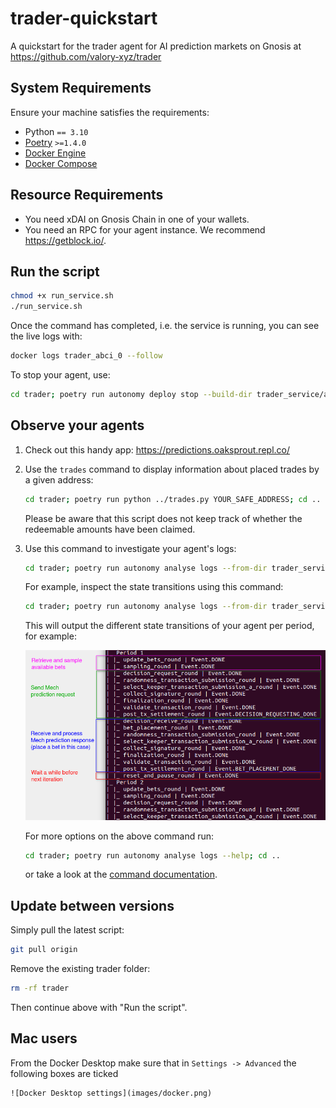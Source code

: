 # trader-quickstart

A quickstart for the trader agent for AI prediction markets on Gnosis at https://github.com/valory-xyz/trader

## System Requirements

Ensure your machine satisfies the requirements:

- Python `== 3.10`
- [Poetry](https://python-poetry.org/docs/) `>=1.4.0`
- [Docker Engine](https://docs.docker.com/engine/install/)
- [Docker Compose](https://docs.docker.com/compose/install/)

## Resource Requirements

- You need xDAI on Gnosis Chain in one of your wallets.
- You need an RPC for your agent instance. We recommend https://getblock.io/.

## Run the script

```bash
chmod +x run_service.sh
./run_service.sh
```

Once the command has completed, i.e. the service is running, you can see the live logs with:

```bash
docker logs trader_abci_0 --follow
```

To stop your agent, use:

```bash
cd trader; poetry run autonomy deploy stop --build-dir trader_service/abci_build; cd .. 
```

## Observe your agents

1. Check out this handy app: https://predictions.oaksprout.repl.co/

2. Use the `trades` command to display information about placed trades by a given address:

    ```bash
    cd trader; poetry run python ../trades.py YOUR_SAFE_ADDRESS; cd ..
    ```

    Please be aware that this script does not keep track of whether the redeemable amounts have been claimed.

3. Use this command to investigate your agent's logs:

    ```bash
    cd trader; poetry run autonomy analyse logs --from-dir trader_service/abci_build/persistent_data/logs/ --agent aea_0; cd ..
    ```

    For example, inspect the state transitions using this command:

    ```bash
    cd trader; poetry run autonomy analyse logs --from-dir trader_service/abci_build/persistent_data/logs/ --agent aea_0 --fsm; cd ..
    ```

    This will output the different state transitions of your agent per period, for example:

    ![Trader FSM transitions](images/trader_fsm_transitions.png)

    For more options on the above command run:

    ```bash
    cd trader; poetry run autonomy analyse logs --help; cd ..
    ```

    or take a look at the [command documentation](https://docs.autonolas.network/open-autonomy/advanced_reference/commands/autonomy_analyse/#autonomy-analyse-logs).

## Update between versions

Simply pull the latest script:

```bash
git pull origin
```

Remove the existing trader folder:

```bash
rm -rf trader
```

Then continue above with "Run the script".

## Mac users

From the Docker Desktop make sure that in `Settings -> Advanced` the following boxes are ticked

    ![Docker Desktop settings](images/docker.png)
